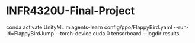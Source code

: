 # INFR4320U-Final-Project
conda activate UnityML
mlagents-learn config/ppo/FlappyBird.yaml --run-id=FlappyBirdJump --torch-device cuda:0
tensorboard --logdir results